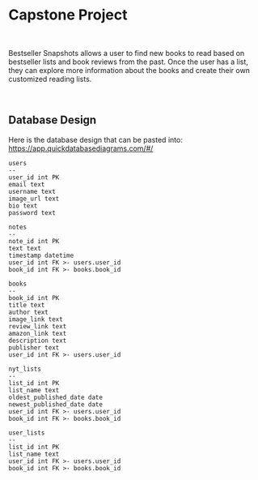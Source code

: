 
# Capstone Project

<br>

Bestseller Snapshots allows a user to find new books to read based on bestseller lists and book reviews from the past. Once the user has a list, they can explore more information about the books and create their own customized reading lists.

<br>

## Database Design

Here is the database design that can be pasted into: 
https://app.quickdatabasediagrams.com/#/

    users 
    --
    user_id int PK
    email text
    username text
    image_url text
    bio text
    password text

    notes
    --
    note_id int PK
    text text
    timestamp datetime
    user_id int FK >- users.user_id
    book_id int FK >- books.book_id

    books
    --
    book_id int PK
    title text
    author text
    image_link text
    review_link text
    amazon_link text
    description text 
    publisher text
    user_id int FK >- users.user_id

    nyt_lists
    --
    list_id int PK
    list_name text
    oldest_published_date date
    newest_published_date date
    user_id int FK >- users.user_id
    book_id int FK >- books.book_id

    user_lists
    --
    list_id int PK
    list_name text
    user_id int FK >- users.user_id
    book_id int FK >- books.book_id

